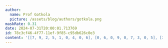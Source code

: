 ```yaml
---
author:
  name: Prof Gotkola
  picture: /assets/blog/authors/gotkola.png
maskRate: 0.31
date: 2024-07-31T20:00:01.713769
id: 78c3cf46-4f77-11ef-9f85-c95db626c0e3
content: '[[7, 9, 2, 5, 1, 0, 4, 0, 6], [0, 6, 0, 9, 0, 7, 3, 0, 5], [3, 0, 5, 8, 6, 4, 0, 0, 7], [5, 7, 0, 3, 9, 2, 8, 0, 1], [0, 0, 3, 0, 8, 0, 7, 0, 9], [9, 4, 8, 1, 0, 6, 2, 0, 3], [2, 8, 1, 6, 3, 0, 0, 7, 0], [4, 3, 7, 2, 5, 0, 0, 9, 0], [6, 5, 9, 7, 0, 8, 1, 3, 2]]'
---
```

